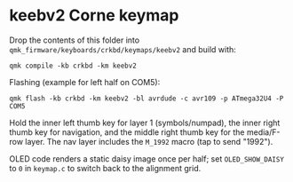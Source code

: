 # keebv2 Corne keymap

Drop the contents of this folder into `qmk_firmware/keyboards/crkbd/keymaps/keebv2` and build with:

```
qmk compile -kb crkbd -km keebv2
```

Flashing (example for left half on COM5):

```
qmk flash -kb crkbd -km keebv2 -bl avrdude -c avr109 -p ATmega32U4 -P COM5
```

Hold the inner left thumb key for layer 1 (symbols/numpad), the inner right thumb key for navigation, and the middle right thumb key for the media/F-row layer. The nav layer includes the `M_1992` macro (tap to send "1992").

OLED code renders a static daisy image once per half; set `OLED_SHOW_DAISY` to `0` in `keymap.c` to switch back to the alignment grid.

